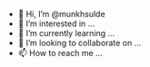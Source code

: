 - 👋 Hi, I’m @munkhsulde
- 👀 I’m interested in ...
- 🌱 I’m currently learning ...
- 💞️ I’m looking to collaborate on ...
- 📫 How to reach me ...

<!---
munkhsulde/munkhsulde is a ✨ special ✨ repository because its `README.md` (this file) appears on your GitHub profile.
You can click the Preview link to take a look at your changes.
--->
